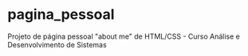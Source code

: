 # pagina_pessoal
Projeto de página pessoal "about me" de HTML/CSS - Curso Análise e Desenvolvimento de Sistemas 
